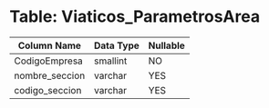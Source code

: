 # Table: Viaticos_ParametrosArea

| Column Name | Data Type | Nullable |
|-------------|-----------|----------|
| CodigoEmpresa | smallint | NO |
| nombre_seccion | varchar | YES |
| codigo_seccion | varchar | YES |
